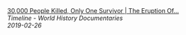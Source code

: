 <!--2024-07-21 00:18:13-->
<div class="yb">
  <a class="nodecor" href="/posts.html?istoriya/30_000_people_killed_only_one_survivor_the_eruption_of_mount_pelee_timeline">
    <img class="preview" data-videoid="CuV8-Zo7Y_w" src="https://i.ytimg.com/vi/CuV8-Zo7Y_w/hqdefault.jpg" align="middle" alt="">
  </a>
  <div class="inlbl text">
    <a class="nodecor" href="/posts.html?istoriya/30_000_people_killed_only_one_survivor_the_eruption_of_mount_pelee_timeline">30,000 People Killed, Only One Survivor | The Eruption Of...</a><br>
    <i class="smaller2">Timeline - World History Documentaries</i><br>
    <i class="smaller3">2019-02-26</i>
  </div>
</div>
